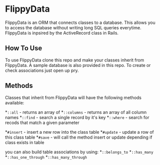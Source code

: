 FlippyData
==========

FlippyData is an ORM that connects classes to a database.  This allows you to access the database without writing long SQL queries everytime.  FlippyData is inpsired by the ActiveRecord class in Rails.

How To Use
----------

To use FlippyData clone this repo and make your classes inherit from FlippyData.  A sample database is also provided in this repo.  To create or check associations just open up pry.

Methods
-------

Classes that inherit from FlippyData will have the following methods available:

*`::all` - returns an array of
*`::columns` - returns an array of all column names
*`::find` - search a single record by it's key
*`::where` - search for recods that match a given parameter

*`#insert` - insert a new row into the class table
*`#update` - update a row of this class table
*`#save` - will call the method insert or update depending if class exists in table

you can also build table associations by using:
*`::belongs_to`
*`::has_many`
*`::has_one_through`
*`::has_many_through`
